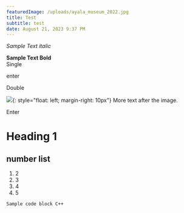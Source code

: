 ```yaml
---
featuredImage: /uploads/ayala_museum_2022.jpg
title: Test
subtitle: test
date: August 21, 2023 9:37 PM
---
```

*S﻿ample Text italic*

**S﻿ample Text Bold**\
S﻿ingle

e﻿nter

D﻿ouble

![](/uploads/picture1.png){: style="float: left; margin-right: 10px"} More text after the image.


E﻿nter

# H﻿eading 1

## n﻿umber list

1. 2﻿
2. 3﻿
3. 4﻿
4. 5﻿

```
Sample code block C++
```